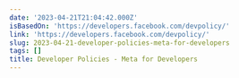 ```yaml
---
date: '2023-04-21T21:04:42.000Z'
isBasedOn: 'https://developers.facebook.com/devpolicy/'
link: 'https://developers.facebook.com/devpolicy/'
slug: 2023-04-21-developer-policies-meta-for-developers
tags: []
title: Developer Policies - Meta for Developers
---
```


